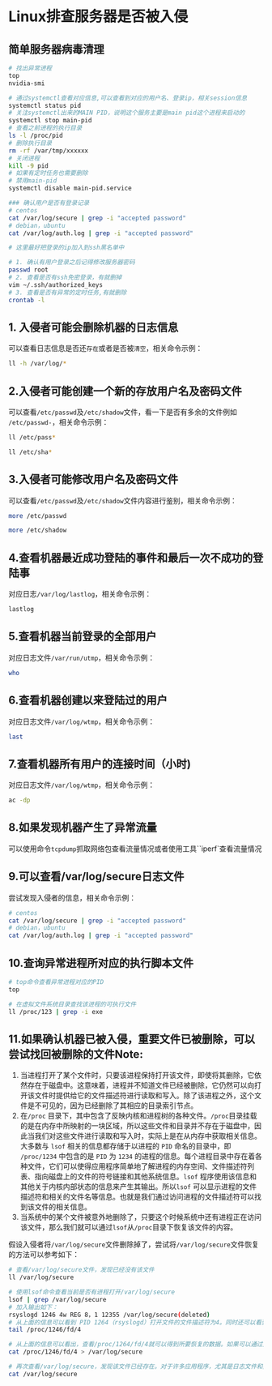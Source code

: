 # Linux排查服务器是否被入侵

## 简单服务器病毒清理

```bash
# 找出异常进程
top
nvidia-smi

# 通过systemctl查看对应信息,可以查看到对应的用户名、登录ip，相关session信息
systemctl status pid
# 关注systemctl出来的MAIN PID，说明这个服务主要是main pid这个进程来启动的
systemctl stop main-pid
# 查看之前进程的执行目录
ls -l /proc/pid
# 删除执行目录
rm -rf /var/tmp/xxxxxx
# 关闭进程
kill -9 pid
# 如果有定时任务也需要删除
# 禁用main-pid
systemctl disable main-pid.service

### 确认用户是否有登录记录
# centos
cat /var/log/secure | grep -i "accepted password"
# debian，ubuntu
cat /var/log/auth.log | grep -i "accepted password"

# 这里最好把登录的ip加入到ssh黑名单中

# 1. 确认有用户登录之后记得修改服务器密码
passwd root
# 2. 查看是否有ssh免密登录，有就删掉
vim ~/.ssh/authorized_keys
# 3. 查看是否有异常的定时任务,有就删除
crontab -l
```

## 1. 入侵者可能会删除机器的日志信息

可以查看日志信息是否还`存在`或者是否被`清空`，相关命令示例：

```bash
ll -h /var/log/*
```

## 2.入侵者可能创建一个新的存放用户名及密码文件

可以查看`/etc/passwd`及`/etc/shadow`文件，看一下是否有多余的文件例如 `/etc/passwd-`，相关命令示例：

```bash
ll /etc/pass*

ll /etc/sha*
```

## 3.入侵者可能修改用户名及密码文件

可以查看`/etc/passwd`及`/etc/shadow`文件内容进行鉴别，相关命令示例：

```bash
more /etc/passwd

more /etc/shadow
```

## 4.查看机器最近成功登陆的事件和最后一次不成功的登陆事

对应日志`/var/log/lastlog`，相关命令示例：

```bash
lastlog
```

## 5.查看机器当前登录的全部用户

对应日志文件`/var/run/utmp`，相关命令示例：

```bash
who
```

## 6.查看机器创建以来登陆过的用户

对应日志文件`/var/log/wtmp`，相关命令示例：
```bash
last
```

## 7.查看机器所有用户的连接时间（小时)

对应日志文件`/var/log/wtmp`，相关命令示例：

```bash
ac -dp
```

## 8.如果发现机器产生了异常流量

可以使用命令`tcpdump`抓取网络包查看流量情况或者使用工具``iperf`查看流量情况

## 9.可以查看/var/log/secure日志文件

尝试发现入侵者的信息，相关命令示例：

```bash
# centos
cat /var/log/secure | grep -i "accepted password"
# debian，ubuntu
cat /var/log/auth.log | grep -i "accepted password"
```

## 10.查询异常进程所对应的执行脚本文件

```bash
# top命令查看异常进程对应的PID
top

# 在虚拟文件系统目录查找该进程的可执行文件
ll /proc/123 | grep -i exe
```

## 11.如果确认机器已被入侵，重要文件已被删除，可以尝试找回被删除的文件Note:

1. 当进程打开了某个文件时，只要该进程保持打开该文件，即使将其删除，它依然存在于磁盘中。这意味着，进程并不知道文件已经被删除，它仍然可以向打开该文件时提供给它的文件描述符进行读取和写入。除了该进程之外，这个文件是不可见的，因为已经删除了其相应的目录索引节点。
1. 在`/proc` 目录下，其中包含了反映内核和进程树的各种文件。`/proc`目录挂载的是在内存中所映射的一块区域，所以这些文件和目录并不存在于磁盘中，因此当我们对这些文件进行读取和写入时，实际上是在从内存中获取相关信息。大多数与 `lsof` 相关的信息都存储于以进程的 `PID` 命名的目录中，即 `/proc/1234` 中包含的是 `PID` 为 `1234` 的进程的信息。每个进程目录中存在着各种文件，它们可以使得应用程序简单地了解进程的内存空间、文件描述符列表、指向磁盘上的文件的符号链接和其他系统信息。`lsof` 程序使用该信息和其他关于内核内部状态的信息来产生其输出。所以`lsof` 可以显示进程的文件描述符和相关的文件名等信息。也就是我们通过访问进程的文件描述符可以找到该文件的相关信息。
1. 当系统中的某个文件被意外地删除了，只要这个时候系统中还有进程正在访问该文件，那么我们就可以通过`lsof`从`/proc`目录下恢复该文件的内容。

假设入侵者将`/var/log/secure`文件删除掉了，尝试将`/var/log/secure`文件恢复的方法可以参考如下：

```bash
# 查看/var/log/secure文件，发现已经没有该文件
ll /var/log/secure

# 使用lsof命令查看当前是否有进程打开/var/log/secure
lsof | grep /var/log/secure
# 加入输出如下：
rsyslogd 1246 4w REG 8，1 12355 /var/log/secure(deleted)
# 从上面的信息可以看到 PID 1264（rsyslogd）打开文件的文件描述符为4。同时还可以看到/var/log/ secure已经标记为被删除了。因此我们可以在/proc/1264/fd/4（fd下的每个以数字命名的文件表示进程对应的文件描述符）中查看相应的信息，如下
tail /proc/1246/fd/4

# 从上面的信息可以看出，查看/proc/1264/fd/4就可以得到所要恢复的数据。如果可以通过文件描述符查看相应的数据，那么就可以使用I/O重定向将其重定向到文件中，如:
cat /proc/1246/fd/4 > /var/log/secure

# 再次查看/var/log/secure，发现该文件已经存在。对于许多应用程序，尤其是日志文件和数据库，这种恢复删除文件的方法非常有用。
cat /var/log/secure
```